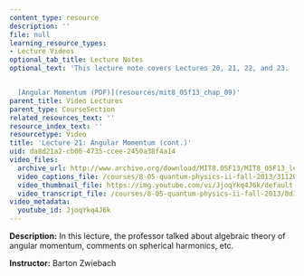 ```yaml
---
content_type: resource
description: ''
file: null
learning_resource_types:
- Lecture Videos
optional_tab_title: Lecture Notes
optional_text: 'This lecture note covers Lectures 20, 21, 22, and 23.


  [Angular Momentum (PDF)](resources/mit8_05f13_chap_09)'
parent_title: Video Lectures
parent_type: CourseSection
related_resources_text: ''
resource_index_text: ''
resourcetype: Video
title: 'Lecture 21: Angular Momentum (cont.)'
uid: da8d21a2-cb06-4735-ccee-2450a38f4a14
video_files:
  archive_url: http://www.archive.org/download/MIT8.05F13/MIT8_05F13_lec21_300k.mp4
  video_captions_file: /courses/8-05-quantum-physics-ii-fall-2013/31120adf3d9a54f481de893b7e6147fd_JjoqYkq4J6k.vtt
  video_thumbnail_file: https://img.youtube.com/vi/JjoqYkq4J6k/default.jpg
  video_transcript_file: /courses/8-05-quantum-physics-ii-fall-2013/0d364af1884699433d51c93bbd949ab0_JjoqYkq4J6k.pdf
video_metadata:
  youtube_id: JjoqYkq4J6k
---
```


**Description:** In this lecture, the professor talked about algebraic theory of angular momentum, comments on spherical harmonics, etc.

**Instructor:** Barton Zwiebach